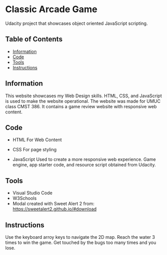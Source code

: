 # Classic Arcade Game
Udacity project that showcases object oriented JavaScript scripting.

## Table of Contents

* [Information](#information)
* [Code](#code)
* [Tools](#tools)
* [Instructions](#Instructions)

## Information

This website showcases my Web Design skills. HTML, CSS, and JavaScript is used to make the website operational. The website was made for UMUC class CMST 386. It contains a game review website with responsive web content.

## Code

* HTML
For Web Content

* CSS
For page styling

* JavaScript
Used to create a more responsive web experience. Game engine, app starter code, and resource script obtained from Udacity.

## Tools

* Visual Studio Code
* W3Schools
* Modal created with Sweet Alert 2 from: https://sweetalert2.github.io/#download

## Instructions
Use the keyboard arroy keys to navigate the 2D map. Reach the water 3 times to win the game. Get touched by the bugs too many times and you lose. 

